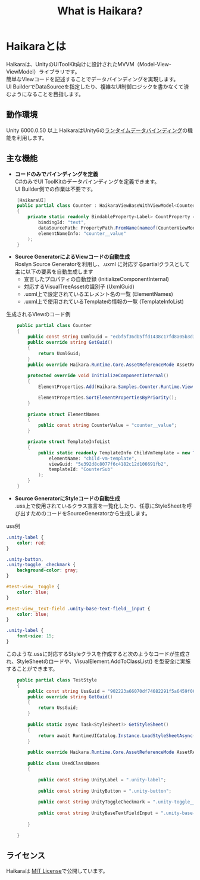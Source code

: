 ﻿---
order: -1
title: What is Haikara?
---

# Haikaraとは
Haikaraは、UnityのUIToolKit向けに設計されたMVVM（Model-View-ViewModel）ライブラリです。  
簡単なViewコードを記述することでデータバインディングを実現します。  
UI BuilderでDataSourceを指定したり、複雑なUI制御ロジックを書かなくて済むようになることを目指します。

## 動作環境
Unity 6000.0.50 以上
HaikaraはUnity6の[ランタイムデータバインディング](https://docs.unity3d.com/6000.0/Documentation/Manual/UIE-runtime-binding.html)の機能を利用します。

## 主な機能
- **コードのみでバインディングを定義**  
C#のみでUI ToolKitのデータバインディングを定義できます。  
UI Builder側での作業は不要です。
```csharp
    [HaikaraUI]
    public partial class Counter : HaikaraViewBaseWithViewModel<CounterViewModel>
    {
        private static readonly BindableProperty<Label> CountProperty = BindableProperty<Label>.Create(
            bindingId: "text",
            dataSourcePath: PropertyPath.FromName(nameof(CounterViewModel.Label)),
            elementNameInfo: "counter__value"
        );
    }
```

- **Source GeneratorによるViewコードの自動生成**  
Roslyn Source Generatorを利用し、.uxml に対応するpartialクラスとして主に以下の要素を自動生成します
  - 宣言したプロパティの自動登録 (InitializeComponentInternal)
  - 対応するVisualTreeAssetの識別子 (UxmlGuid)  
  - .uxml上で設定されているエレメント名の一覧 (ElementNames)
  - .uxml上で使用されているTemplateの情報の一覧 (TemplateInfoList)

生成されるViewのコード例
```csharp
    public partial class Counter
    {
        public const string UxmlGuid = "ecbf5f36db5ffd1438c17fd8a05b3d33";
        public override string GetGuid()
        {
            return UxmlGuid;
        }
        public override Haikara.Runtime.Core.AssetReferenceMode AssetReferenceMode => Haikara.Runtime.Core.AssetReferenceMode.Resource;
        
        protected override void InitializeComponentInternal()
        {
            ElementProperties.Add(Haikara.Samples.Counter.Runtime.View.Counter.CountProperty);

            ElementProperties.SortElementPropertiesByPriority();
        }
        
        private struct ElementNames
        {
            public const string CounterValue = "counter__value";
        }

        private struct TemplateInfoList
        {
            public static readonly TemplateInfo ChildVmTemplate = new TemplateInfo(
                elementName: "child-vm-template",
                viewGuid: "5e392d8c8077f6c4182c12d106691fb2",
                templateId: "CounterSub"
            );
        }
    }
```

- **Source GeneratorにStyleコードの自動生成**  
.uss上で使用されているクラス宣言を一覧化したり、任意にStyleSheetを呼び出すためのコードをSourceGeneratorから生成します。

uss例
```css
.unity-label {
    color: red;
}

.unity-button,
.unity-toggle__checkmark {
    background-color: gray;
}

#test-view__toggle {
    color: blue;
}

#test-view__text-field .unity-base-text-field__input {
    color: blue;
}

.unity-label {
    font-size: 15;
}
```
このような.ussに対応するStyleクラスを作成すると次のようなコードが生成され、StyleSheetのロードや、VisualElement.AddToClassList() を型安全に実施することができます。  

```csharp
    public partial class TestStyle
    {
        public const string UssGuid = "902223a66070df74682291f5a6459f06";
        public override string GetGuid()
        {
            return UssGuid;
        }
        
        public static async Task<StyleSheet?> GetStyleSheet()
        {
            return await RuntimeUICatalog.Instance.LoadStyleSheetAsync(UssGuid);
        }
        
        public override Haikara.Runtime.Core.AssetReferenceMode AssetReferenceMode => Haikara.Runtime.Core.AssetReferenceMode.Resource;
        
        public class UsedClassNames
        {

            public const string UnityLabel = ".unity-label";
            
            public const string UnityButton = ".unity-button";
            
            public const string UnityToggleCheckmark = ".unity-toggle__checkmark";
            
            public const string UnityBaseTextFieldInput = ".unity-base-text-field__input";
            
        }
            
    }
```

## ライセンス
Haikaraは [MIT License]()で公開しています。